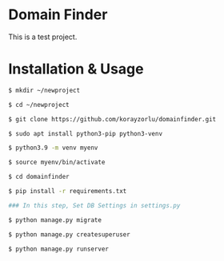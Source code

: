 # Domain Finder
This is a test project.

# Installation & Usage
```bash
$ mkdir ~/newproject

$ cd ~/newproject

$ git clone https://github.com/korayzorlu/domainfinder.git

$ sudo apt install python3-pip python3-venv

$ python3.9 -m venv myenv

$ source myenv/bin/activate

$ cd domainfinder

$ pip install -r requirements.txt

### In this step, Set DB Settings in settings.py

$ python manage.py migrate

$ python manage.py createsuperuser

$ python manage.py runserver
``` 